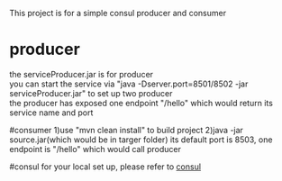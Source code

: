 This project is for a simple consul producer and consumer
#
# producer
the serviceProducer.jar is for producer <br>
you can start the service via "java -Dserver.port=8501/8502 -jar serviceProducer.jar"
 to set up two producer<br>
 the producer has exposed one endpoint "/hello"  which would 
 return its service name and port
 
 #consumer
 1)use "mvn clean install" to build project
 2)java -jar source.jar(which would be in targer folder)
 its default port is 8503, one endpoint is "/hello" which would 
 call producer
 
 #consul
 for your local set up, please refer to [consul](https://learn.hashicorp.com/consul/getting-started/install)
 <br>
 